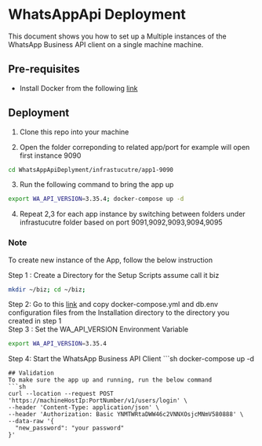 
# WhatsAppApi Deployment 
This document shows you how to set up a Multiple instances of the WhatsApp Business API client on a single machine machine.

## Pre-requisites
- Install Docker from the following [link](https://docs.docker.com/compose/install/?fbclid=IwAR3Qui2fC8-Q3O4qgOEbCERv0l-HSViw80k3pN3xWvLZcakyeasvMMnctzE)

## Deployment
1. Clone this repo into your machine

2. Open the folder correponding to related app/port for example will open first instance 9090
```sh
cd WhatsAppApiDeplyment/infrastucutre/app1-9090
```

3. Run the following command to bring the app up 
```sh
export WA_API_VERSION=3.35.4; docker-compose up -d
```
 
4. Repeat 2,3 for each app instance by switching between folders under infrastucutre folder based on port 9091,9092,9093,9094,9095

### Note

To create new instance of the App, follow the below instruction

 Step 1 : Create a Directory for the Setup Scripts  assume call it biz<br>
 ```sh
 mkdir ~/biz; cd ~/biz; 
 ```
 Step 2: Go to this [link](https://docs.docker.com/compose/install/?fbclid=IwAR3Qui2fC8-Q3O4qgOEbCERv0l-HSViw80k3pN3xWvLZcakyeasvMMnctzE) and copy  docker-compose.yml and   db.env configuration files from the Installation directory to the directory you created in step 1 <br>
 Step 3 :  Set the WA_API_VERSION Environment Variable <br>
   ```sh
  export WA_API_VERSION=3.35.4 
  ```
  Step 4:  Start the WhatsApp Business API Client
                                                           ```sh
   docker-compose up -d 
  ```
## Validation
To make sure the app up and running, run the below command
```sh
curl --location --request POST 'https://machineHostIp:PortNumber/v1/users/login' \
--header 'Content-Type: application/json' \
--header 'Authorization: Basic YNMTWRtaDWW46c2VNNXOsjcMNmV580888' \
--data-raw '{
    "new_password": "your password"
}'
```


